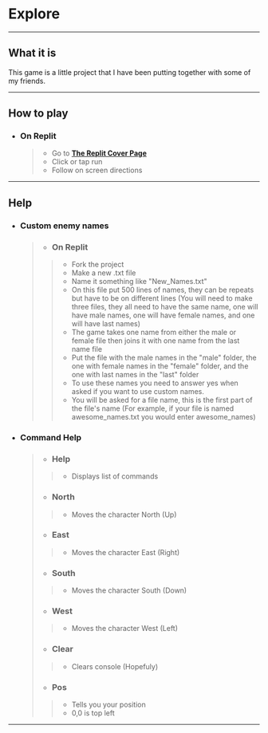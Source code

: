 # Explore #
___  
## What it is ##  
This game is a little project that I have been putting together with some of my friends.  
___
## How to play ##  
* ### On Replit ###
  >  + Go to **[The Replit Cover Page](https://replit.com/@HyperDog/Explore?v=1)**  
  >  + Click or tap run  
  >  + Follow on screen directions
___
## Help ##
* ### **Custom enemy names** ###
  > * ### On Replit ###
  > > + Fork the project  
  > > + Make a new .txt file  
  > > + Name it something like "New_Names.txt"  
  > > + On this file put 500 lines of names, they can be repeats but have to be on different lines (You will need to make three files, they all need to have the same name, one will have male names, one will have female names, and one will have last names)  
  > > + The game takes one name from either the male or female file then joins it with one name from the last name file
  > > + Put the file with the male names in the "male" folder, the one with female names in the "female" folder, and the one with last names in the "last" folder
  > > + To use these names you need to answer yes when asked if you want to use custom names.
  > > + You will be asked for a file name, this is the first part of the file's name (For example, if your file is named awesome_names.txt you would enter awesome_names)
* ### **Command Help** ###
  > + ### Help ###
  > > + Displays list of commands
  > + ### North ###
  > > + Moves the character North (Up)
  > + ### East ###
  > > + Moves the character East (Right)
  > + ### South ###
  > > + Moves the character South (Down)
  > + ### West ###
  > > + Moves the character West (Left)
  > + ### Clear ###
  > > + Clears console (Hopefuly)
  > + ### Pos ###
  > > + Tells you your position
  > > + 0,0 is top left
___